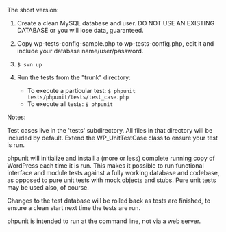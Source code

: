 The short version:

1. Create a clean MySQL database and user. DO NOT USE AN EXISTING DATABASE or you will lose data, guaranteed.

2. Copy wp-tests-config-sample.php to wp-tests-config.php, edit it and include your database name/user/password.

3. ```$ svn up```

4. Run the tests from the "trunk" directory:
   * To execute a particular test:
      ```$ phpunit tests/phpunit/tests/test_case.php```
   * To execute all tests:
      ```$ phpunit```

Notes:

Test cases live in the 'tests' subdirectory. All files in that directory will be included by default. Extend the WP_UnitTestCase class to ensure your test is run.

phpunit will initialize and install a (more or less) complete running copy of WordPress each time it is run. This makes it possible to run functional interface and module tests against a fully working database and codebase, as opposed to pure unit tests with mock objects and stubs. Pure unit tests may be used also, of course.

Changes to the test database will be rolled back as tests are finished, to ensure a clean start next time the tests are run.

phpunit is intended to run at the command line, not via a web server.

